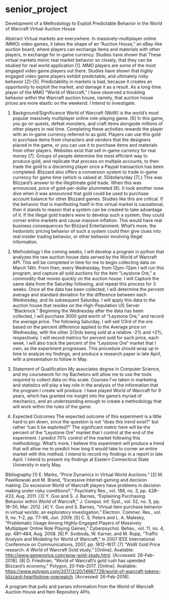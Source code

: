 # senior_project

Development of a Methodology to Exploit Predictable Behavior in the World of Warcraft Virtual Auction House

Abstract
Virtual markets are everywhere. In massively-multiplayer online (MMO) video games, it takes the shape of an “Auction House,” an eBay-like auction board, where players can exchange items and materials with other players, in exchange for in-game currency. Studies have shown that These virtual markets mimic real market behavior so closely, that they can be studied for real world application [1]. MMO players are some of the most engaged video game players out there. Studies have shown that highly engaged video game players exhibit predictable, and ultimately risky behavior [2]–[5]. Predictability in markets is bad, because it creates an opportunity to exploit the market, and damage it as a result. As a long-time player of the MMO “World of Warcraft,” I have observed a troubling behavior within the Warcraft auction house, namely, that auction house prices are more elastic on the weekend. I Intend to investigate.

1. Background/Significance
World of Warcraft (WoW) is the world’s most popular massively multiplayer online role-playing game. [6] In this game, you go on quests, defeat monsters, and craft items alongside millions of other players in real time. Completing these activities rewards the player with an in-game currency referred to as gold. Players can use this gold to purchase items from characters and vendors that the designers placed in the game, or you can use it to purchase items and materials from other players.
Websites exist that sell in-game currency for real money [7]. Groups of people determine the most efficient way to produce gold, and replicate that process on multiple accounts, to then trade the gold to a discerning player once a Paypal transaction has been completed. 
Blizzard also offers a conversion system to trade in-game currency for game time (which is valued at .50dollars/day [7].) This was Blizzard’s answer to the illegitimate gold trade. When this was announced, price of gold-per-dollar plummeted [8]. It took another nose dive when it was announced that gold could be used to purchase account balance for other Blizzard games.
Studies like this are critical. If the behavior that is manifesting itself in this virtual market is causational, then it stands to reason that a system can be created to take advantage of it. If the illegal gold traders were to develop such a system, they could corner entire markets and cause massive inflation. This would have real business consequences for Blizzard Entertainment. What’s more, the hedonistic pricing behavior of such a system could then give clues into real insider trading behavior, or other behavior involving illegal information.

2. Methodology
I the coming weeks, I will develop a program in python that analyzes the raw auction house data served by the World of Warcraft API. This will be completed in time for me to begin collecting data on March 14th. From then, every Wednesday, from 12pm-12am I will run this program, and capture all sold auctions for the item “Leystone Ore,” a commodity that moves quickly on the auction house. I will Capture the same data from the Saturday following, and repeat this process for 3 weeks. Once all the data has been collected, I will determine the percent average and standard deviation for the difference between each Wednesday, and its subsequent Saturday. I will apply this data to the auction house that resides on the High-Population US Server “Blackrock.” Beginning the Wednesday after the data has been collected, I will purchase 3000 gold worth of “Leystone Ore,” and record the average price. The following Saturday, I will sell 1/3rd of the ore based on the percent difference applied to the Average price on Wednesday, with the other 2/3rds being sold at a relative -2% and +2%, respectively. I will record metrics for percent sold for each price, each week. I will also track the percent of the “Leystone Ore” market that I own, as the experiment progresses. This procedure should wrap up in time to analyze my findings, and produce a research paper in late April, with a presentation to follow in May.

3. Statement of Qualification
My associates degree in Computer Science, and my coursework for my Bachelors will allow me to use the tools required to collect data on this scale. Courses I’ve taken in marketing and statistics will play a key role in the analysis of the information that the program I create will produce. I have played World of Warcraft for 9 years, which has granted me insight into the game’s myriad of mechanics, and an understanding enough to create a methodology that will work within the rules of the game.

4. Expected Outcomes
The expected outcome of this experiment is a little hard to pin down, since the question is not “does this trend exist?” but rather “can it be exploited?” The significant metric here will be the percent of the “Leystone Ore” market that I control at the end of the experiment. I predict 70% control of the market following this methodology. What’s more, I believe this experiment will produce a trend that will allow me to predict how long it would take to corner an entire market with this method.
I intend to record my findings in a report in late April. I intend to present my findings at Eastern Connecticut State University in early May.

Bibliography
[1]	E. Marks, “Price Dynamics in Virtual World Auctions.”
[2]	M. Pawlikowski and M. Brand, “Excessive Internet gaming and decision making: Do excessive World of Warcraft players have problems in decision making under risky conditions?,” Psychiatry Res., vol. 188, no. 3, pp. 428–433, Aug. 2011.
[3]	Y. Guo and S. J. Barnes, “Explaining Purchasing Behavior within World of Warcraft,” J. Comput. Inf. Syst., vol. 52, no. 3, pp. 18–30, Mar. 2012.
[4]	Y. Guo and S. Barnes, “Virtual item purchase behavior in virtual worlds: an exploratory investigation,” Electron. Commer. Res., vol. 9, no. 1–2, pp. 77–96, Jun. 2009.
[5]	C. S. Peters and L. A. Malesky, “Problematic Usage Among Highly-Engaged Players of Massively Multiplayer Online Role Playing Games,” Cyberpsychol. Behav., vol. 11, no. 4, pp. 481–484, Aug. 2008.
[6]	P. Svoboda, W. Karner, and M. Rupp, “Traffic Analysis and Modeling for World of Warcraft,” in 2007 IEEE International Conference on Communications, 2007, pp. 1612–1617.
[7]	“WoW Gold Price research: A World of Warcraft Gold study.” [Online]. Available: http://www.gamerprice.com/wow-gold-study.html. [Accessed: 26-Feb-2018].
[8]	D. Friedman, “World of Warcraft’s gold rush has upended Blizzard’s economy,” Polygon, 20-Feb-2017. [Online]. Available: https://www.polygon.com/2017/2/20/14667728/world-of-warcraft-tokens-blizzard-hearthstone-overwatch. [Accessed: 26-Feb-2018].


A program that pulls and parses information from the World of Warcraft Auction House and Item Repository APIs.
